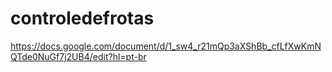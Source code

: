 # controledefrotas

https://docs.google.com/document/d/1_sw4_r21mQp3aXShBb_cfLfXwKmNQTde0NuGf7j2UB4/edit?hl=pt-br
